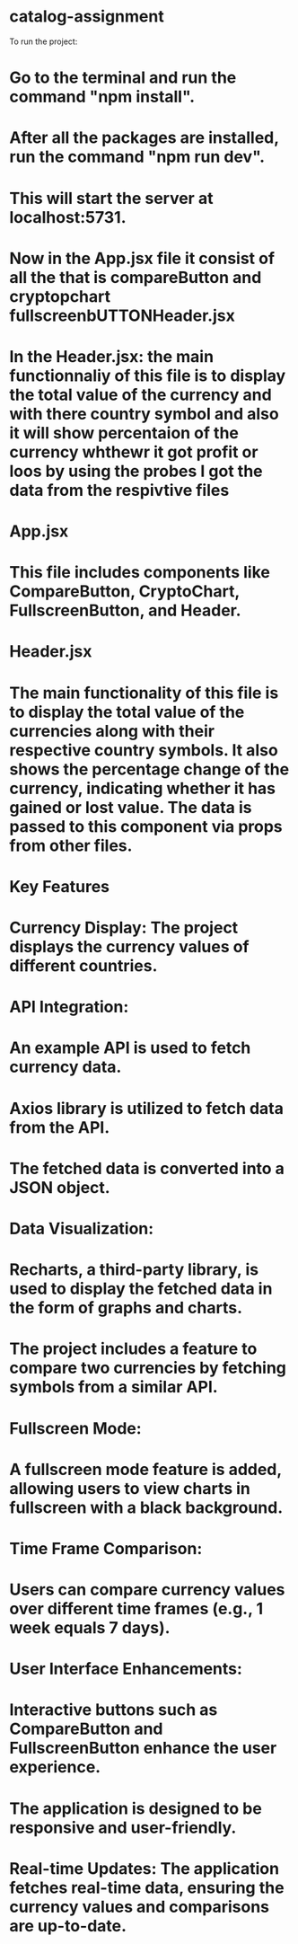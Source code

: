 # catalog-assignment

To run the project:

# Go to the terminal and run the command "npm install".
# After all the packages are installed, run the command "npm run dev".
# This will start the server at localhost:5731.

###### #####

# Now in the App.jsx file it consist of all the that is compareButton and cryptopchart fullscreenbUTTONHeader.jsx

# In the Header.jsx:  the main functionnaliy of this file is to display the total value of the currency and with there country symbol  and also it will show percentaion of the currency whthewr it got profit or loos  by using the probes I got the data from the respivtive files

# App.jsx
# This file includes components like CompareButton, CryptoChart, FullscreenButton, and Header.

# Header.jsx
# The main functionality of this file is to display the total value of the currencies along with their respective country symbols. It also shows the percentage change of the currency, indicating whether it has gained or lost value. The data is passed to this component via props from other files.
# Key Features
# Currency Display: The project displays the currency values of different countries.


# API Integration:

# An example API is used to fetch currency data.
# Axios library is utilized to fetch data from the API.
# The fetched data is converted into a JSON object.
# Data Visualization:

# Recharts, a third-party library, is used to display the fetched data in the form of graphs and charts.
# The project includes a feature to compare two currencies by fetching symbols from a similar API.
# Fullscreen Mode:

# A fullscreen mode feature is added, allowing users to view charts in fullscreen with a black background.
# Time Frame Comparison:

# Users can compare currency values over different time frames (e.g., 1 week equals 7 days).
# User Interface Enhancements:

# Interactive buttons such as CompareButton and FullscreenButton enhance the user experience.
# The application is designed to be responsive and user-friendly.
# Real-time Updates: The application fetches real-time data, ensuring the currency values and comparisons are up-to-date.
